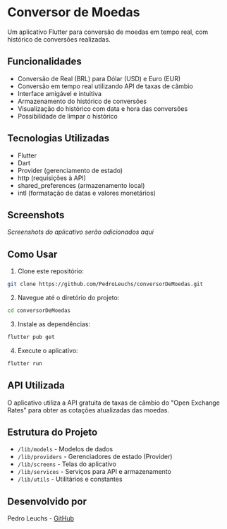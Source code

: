 # Conversor de Moedas

Um aplicativo Flutter para conversão de moedas em tempo real, com histórico de conversões realizadas.

## Funcionalidades

- Conversão de Real (BRL) para Dólar (USD) e Euro (EUR)
- Conversão em tempo real utilizando API de taxas de câmbio
- Interface amigável e intuitiva
- Armazenamento do histórico de conversões
- Visualização do histórico com data e hora das conversões
- Possibilidade de limpar o histórico

## Tecnologias Utilizadas

- Flutter
- Dart
- Provider (gerenciamento de estado)
- http (requisições à API)
- shared_preferences (armazenamento local)
- intl (formatação de datas e valores monetários)

## Screenshots

_Screenshots do aplicativo serão adicionados aqui_

## Como Usar

1. Clone este repositório:

```bash
git clone https://github.com/PedroLeuchs/conversorDeMoedas.git
```

2. Navegue até o diretório do projeto:

```bash
cd conversorDeMoedas
```

3. Instale as dependências:

```bash
flutter pub get
```

4. Execute o aplicativo:

```bash
flutter run
```

## API Utilizada

O aplicativo utiliza a API gratuita de taxas de câmbio do "Open Exchange Rates" para obter as cotações atualizadas das moedas.

## Estrutura do Projeto

- `/lib/models` - Modelos de dados
- `/lib/providers` - Gerenciadores de estado (Provider)
- `/lib/screens` - Telas do aplicativo
- `/lib/services` - Serviços para API e armazenamento
- `/lib/utils` - Utilitários e constantes

## Desenvolvido por

Pedro Leuchs - [GitHub](https://github.com/PedroLeuchs)
